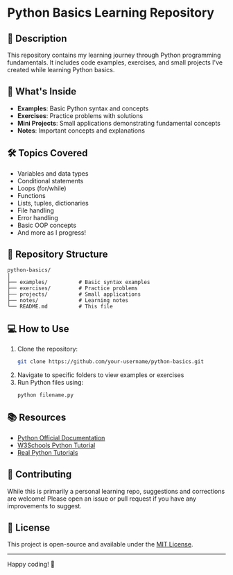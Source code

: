 # Python Basics Learning Repository

## 📝 Description
This repository contains my learning journey through Python programming fundamentals. It includes code examples, exercises, and small projects I've created while learning Python basics.

## 🚀 What's Inside
- **Examples**: Basic Python syntax and concepts
- **Exercises**: Practice problems with solutions
- **Mini Projects**: Small applications demonstrating fundamental concepts
- **Notes**: Important concepts and explanations

## 🛠️ Topics Covered
- Variables and data types
- Conditional statements
- Loops (for/while)
- Functions
- Lists, tuples, dictionaries
- File handling
- Error handling
- Basic OOP concepts
- And more as I progress!

## 📂 Repository Structure
```
python-basics/
│
├── examples/          # Basic syntax examples
├── exercises/         # Practice problems
├── projects/          # Small applications
├── notes/             # Learning notes
└── README.md          # This file
```

## 💻 How to Use
1. Clone the repository:
   ```bash
   git clone https://github.com/your-username/python-basics.git
   ```
2. Navigate to specific folders to view examples or exercises
3. Run Python files using:
   ```bash
   python filename.py
   ```

## 📚 Resources
- [Python Official Documentation](https://docs.python.org/3/)
- [W3Schools Python Tutorial](https://www.w3schools.com/python/)
- [Real Python Tutorials](https://realpython.com/)

## 🤝 Contributing
While this is primarily a personal learning repo, suggestions and corrections are welcome! Please open an issue or pull request if you have any improvements to suggest.

## 📜 License
This project is open-source and available under the [MIT License](LICENSE).

---

Happy coding! 🐍
